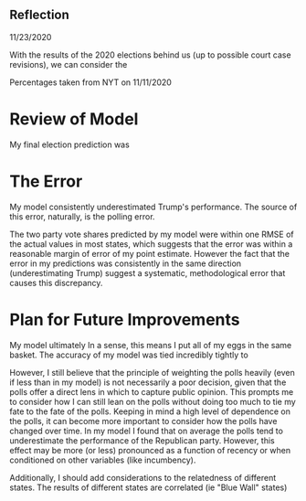 ## Reflection

11/23/2020

With the results of the 2020 elections behind us (up to possible court case revisions), we can consider the 

Percentages taken from NYT on 11/11/2020

# Review of Model

My final election prediction was 


# The Error

My model consistently underestimated Trump's performance. The source of this error, naturally, is the polling error. 

The two party vote shares predicted by my model were within one RMSE of the actual values in most states, which suggests that the error was within a reasonable margin of error of my point estimate. However the fact that the error in my predictions was consistently in the same direction (underestimating Trump) suggest a systematic, methodological error that causes this discrepancy.


# Plan for Future Improvements

My model ultimately 
In a sense, this means I put all of my eggs in the same basket. The accuracy of my model was tied incredibly tightly to 

However, I still believe that the principle of weighting the polls heavily (even if less than in my model) is not necessarily a poor decision, given that the polls offer a direct lens in which to capture public opinion. This prompts me to consider how I can still lean on the polls without doing too much to tie my fate to the fate of the polls.
Keeping in mind a high level of dependence on the polls, it can become more important to consider how the polls have changed over time. In my model I found that on average the polls tend to underestimate the performance of the Republican party. However, this effect may be more (or less) pronounced as a function of recency or when conditioned on other variables (like incumbency).

Additionally, I should add considerations to the relatedness of different states. The results of different states are correlated (ie "Blue Wall" states)

